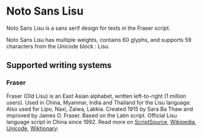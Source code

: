 
# Noto Sans Lisu

Noto Sans Lisu is a sans serif design for texts in the Fraser script. 

Noto Sans Lisu has multiple weights, contains 60 glyphs, and supports 59 characters from the Unicode block : Lisu.


## Supported writing systems


### Fraser

Fraser (Old Lisu) is an East Asian alphabet, written left-to-right (1 million users). Used in China, Myanmar, India and Thailand for the Lisu language. Also used for Lipo, Naxi, Zaiwa, Lakkia. Created 1915 by Sara Ba Thaw and improved by James O. Fraser. Based on the Latin script. Official Lisu language script in China since 1992. Read more on [ScriptSource](https://scriptsource.org/scr/Lisu), [Wikipedia](https://en.wikipedia.org/wiki/ISO_15924:Lisu), [Unicode](https://www.unicode.org/versions/Unicode13.0.0/ch18.pdf#G44587), [Wiktionary](https://en.wiktionary.org/wiki/Category:Lisu_script).

